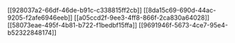 [[928037a2-66df-46de-b91c-c338815ff2cb]]
[[8da15c69-690d-44ac-9205-f2afe6946eeb]]
[[a05ccd2f-9ee3-4ff8-866f-2ca830a64028]]
[[58073eae-495f-4b81-b722-f1bedbf15ffa]]
[[9691946f-5673-4ce7-95e4-b52322848174]]
